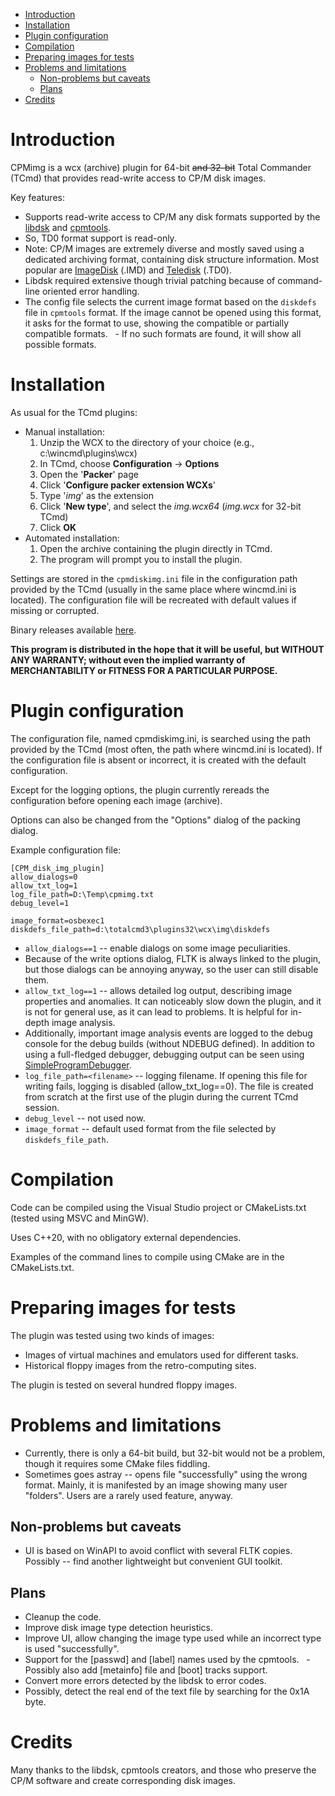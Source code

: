- [Introduction](#introduction)
- [Installation](#installation)
- [Plugin configuration](#plugin-configuration)
- [Compilation](#compilation)
- [Preparing images for tests](#preparing-images-for-tests)
- [Problems and limitations](#problems-and-limitations)
  - [Non-problems but caveats](#non-problems-but-caveats)
  - [Plans](#plans)
- [Credits](#credits)


# Introduction

CPMimg is a wcx (archive) plugin for 64-bit ~~and 32-bit~~ Total Commander (TCmd) that provides read-write access to CP/M disk images.

Key features:

- Supports read-write access to CP/M any disk formats supported by the [libdsk](https://www.seasip.info/Unix/LibDsk/) and [cpmtools](https://github.com/lipro-cpm4l/cpmtools).
 - So, TD0 format support is read-only.
 - Note: CP/M images are extremely diverse and mostly saved using a dedicated archiving format, containing disk structure information. Most popular are [ImageDisk](http://dunfield.classiccmp.org/img/) (.IMD) and [Teledisk](http://dunfield.classiccmp.org/img42841/teledisk.htm) (.TD0).
 - Libdsk required extensive though trivial patching because of command-line oriented error handling. 
- The config file selects the current image format based on the ``diskdefs`` file in ``cpmtools`` format. If the image cannot be opened using this format, it asks for the format to use, showing the compatible or partially compatible formats.
  - If no such formats are found, it will show all possible formats.

# Installation

As usual for the TCmd plugins:

- Manual installation:
   1. Unzip the WCX to the directory of your choice (e.g., c:\wincmd\plugins\wcx)
   2. In TCmd, choose **Configuration** -> **Options**
   3. Open the '**Packer**' page
   4. Click '**Configure packer extension WCXs**'
   5. Type '*img*' as the extension
   6. Click '**New type**', and select the *img.wcx64* (*img.wcx* for 32-bit TCmd)
   7. Click **OK**
- Automated installation:
   1. Open the archive containing the plugin directly in TCmd.
   2. The program will prompt you to install the plugin.

Settings are stored in the `cpmdiskimg.ini` file in the configuration path provided by the TCmd (usually in the same place where wincmd.ini is located). The configuration file will be recreated with default values if missing or corrupted.

Binary releases available [here](https://github.com/indrekis/cpm_img/releases).

**This program is distributed in the hope that it will be useful, but WITHOUT ANY WARRANTY; without even the implied warranty of MERCHANTABILITY or FITNESS FOR A PARTICULAR PURPOSE.**  

# Plugin configuration

The configuration file, named cpmdiskimg.ini, is searched using the path provided by the TCmd (most often, the path where wincmd.ini is located). If the configuration file is absent or incorrect, it is created with the default configuration.

Except for the logging options, the plugin currently rereads the configuration before opening each image (archive).

Options can also be changed from the "Options" dialog of the packing dialog.

Example configuration file:

```
[CPM_disk_img_plugin]
allow_dialogs=0
allow_txt_log=1
log_file_path=D:\Temp\cpmimg.txt
debug_level=1

image_format=osbexec1
diskdefs_file_path=d:\totalcmd3\plugins32\wcx\img\diskdefs
```

- `allow_dialogs==1` -- enable dialogs on some image peculiarities. 
 - Because of the write options dialog, FLTK is always linked to the plugin, but those dialogs can be annoying anyway, so the user can still disable them.
- `allow_txt_log==1` -- allows detailed log output, describing image properties and anomalies. It can noticeably slow down the plugin, and it is not for general use, as it can lead to problems. It is helpful for in-depth image analysis.  
 - Additionally, important image analysis events are logged to the debug console for the debug builds (without NDEBUG defined). In addition to using a full-fledged debugger, debugging output can be seen using [SimpleProgramDebugger](http://www.nirsoft.net/utils/simple_program_debugger.html).
- `log_file_path=<filename>` -- logging filename. If opening this file for writing fails, logging is disabled (allow_txt_log==0). The file is created from scratch at the first use of the plugin during the current TCmd session.
- `debug_level` -- not used now.
- `image_format` -- default used format from the file selected by ``diskdefs_file_path``.

# Compilation

Code can be compiled using the Visual Studio project or CMakeLists.txt (tested using MSVC and MinGW). 

Uses C++20, with no obligatory external dependencies. 

Examples of the command lines to compile using CMake are in the CMakeLists.txt.

# Preparing images for tests

The plugin was tested using two kinds of images:

- Images of virtual machines and emulators used for different tasks.
- Historical floppy images from the retro-computing sites.

The plugin is tested on several hundred floppy images.

# Problems and limitations

- Currently, there is only a 64-bit build, but 32-bit would not be a problem, though it requires some CMake files fiddling. 
- Sometimes goes astray -- opens file "successfully" using the wrong format. Mainly, it is manifested by an image showing many user "folders". Users are a rarely used feature, anyway. 

## Non-problems but caveats

- UI is based on WinAPI to avoid conflict with several FLTK copies. Possibly -- find another lightweight but convenient GUI toolkit.

## Plans

- Cleanup the code.
- Improve disk image type detection heuristics.
- Improve UI, allow changing the image type used while an incorrect type is used "successfully".
- Support for the [passwd] and [label] names used by the cpmtools. 
  - Possibly also add [metainfo] file and [boot] tracks support.
- Convert more errors detected by the libdsk to error codes.
- Possibly, detect the real end of the text file by searching for the 0x1A byte.

# Credits

Many thanks to the libdsk, cpmtools creators, and those who preserve the CP/M software and create corresponding disk images.